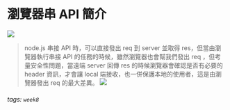 # 瀏覽器串 API 簡介
![](https://i.imgur.com/6qArbSp.jpg)
> node.js 串接 API 時，可以直接發出 req 到 server 並取得 res，但當由瀏覽器執行串接 API 的任務的時候，雖然瀏覽器也會幫我們發出 req ，但考量安全性問題，當遠端 server 回傳 res 的時候瀏覽器會確認是否有必要的 header 資訊，才會讓 local 端接收，也一併保護本地的使用者，這是由瀏覽器發出 req 的最大差異。
![](https://i.imgur.com/eYKY22u.jpg)

###### tags: `week8`
